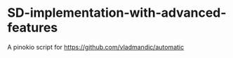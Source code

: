 # SD-implementation-with-advanced-features

A pinokio script for https://github.com/vladmandic/automatic

